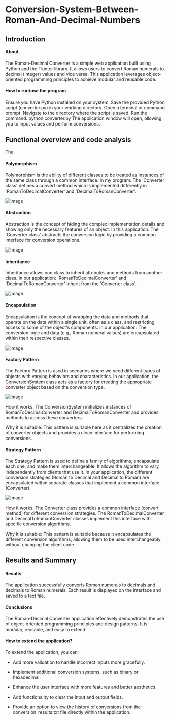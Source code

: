 # Conversion-System-Between-Roman-And-Decimal-Numbers

## Introduction

#### About

The Roman-Decimal Converter is a simple web application built using Python and the Tkinter library. It allows users to convert Roman numerals to decimal (integer) values and vice versa. This application leverages object-oriented programming principles to achieve modular and reusable code.

#### How to run/use the program

Ensure you have Python installed on your system.
Save the provided Python script (converter.py) in your working directory.
Open a terminal or command prompt.
Navigate to the directory where the script is saved.
Run the command: python converter.py
The application window will open, allowing you to input values and perform conversions.

## Functional overview and code analysis

The 

#### Polymorphism

Polymorphism is the ability of different classes to be treated as instances of the same class through a common interface. In my program:
The 'Converter class' defines a convert method which is implemented differently in 'RomanToDecimalConverter' and 'DecimalToRomanConverter'.

![image](https://github.com/adityawankhade10/Conversion-System-Between-Roman-And-Decimal-Numbers/assets/169479302/23cbefa9-440a-4fe4-9ac7-0888d16d9080)

#### Abstraction

Abstraction is the concept of hiding the complex implementation details and showing only the necessary features of an object. In this application:
The 'Converter class' abstracts the conversion logic by providing a common interface for conversion operations.

![image](https://github.com/adityawankhade10/Conversion-System-Between-Roman-And-Decimal-Numbers/assets/169479302/e77c5a7d-b0f3-4805-8561-d8ddd4139946)


#### Inheritance

Inheritance allows one class to inherit attributes and methods from another class. In our application:
'RomanToDecimalConverter' and 'DecimalToRomanConverter' inherit from the 'Converter class'.

![image](https://github.com/adityawankhade10/Conversion-System-Between-Roman-And-Decimal-Numbers/assets/169479302/8acde5c1-1686-4d52-ab2a-0f18cb3db8fb)

#### Encapsulation

Encapsulation is the concept of wrapping the data and methods that operate on the data within a single unit, often as a class, and restricting access to some of the object's components. In our application:
The conversion logic and data (e.g., Roman numeral values) are encapsulated within their respective classes.

![image](https://github.com/adityawankhade10/Conversion-System-Between-Roman-And-Decimal-Numbers/assets/169479302/e24b5f1e-6a28-4146-9759-3ea4e011967f)


#### Factory Pattern

The Factory Pattern is used in scenarios where we need different types of objects with varying behaviors and characteristics. In our application, the ConversionSystem class acts as a factory for creating the appropriate converter object based on the conversion type.

![image](https://github.com/adityawankhade10/Conversion-System-Between-Roman-And-Decimal-Numbers/assets/169479302/d1cd8104-5c4a-46e2-9626-85d14736a64d)

How it works: The ConversionSystem initializes instances of RomanToDecimalConverter and DecimalToRomanConverter and provides methods to access these converters.

Why it is suitable: This pattern is suitable here as it centralizes the creation of converter objects and provides a clean interface for performing conversions.

#### Strategy Pattern

The Strategy Pattern is used to define a family of algorithms, encapsulate each one, and make them interchangeable. It allows the algorithm to vary independently from clients that use it. In your application, the different conversion strategies (Roman to Decimal and Decimal to Roman) are encapsulated within separate classes that implement a common interface (Converter).

![image](https://github.com/adityawankhade10/Conversion-System-Between-Roman-And-Decimal-Numbers/assets/169479302/3f8d1b06-6f90-41ce-b2a0-3b139119cee7)

How it works: The Converter class provides a common interface (convert method) for different conversion strategies. The RomanToDecimalConverter and DecimalToRomanConverter classes implement this interface with specific conversion algorithms.

Why it is suitable: This pattern is suitable because it encapsulates the different conversion algorithms, allowing them to be used interchangeably without changing the client code.


## Results and Summary

#### Results

The application successfully converts Roman numerals to decimals and decimals to Roman numerals. Each result is displayed on the interface and saved to a text file.

#### Conclusions

The Roman-Decimal Converter application effectively demonstrates the use of object-oriented programming principles and design patterns. It is modular, reusable, and easy to extend.

#### How to extend the application?

To extend the application, you can:

- Add more validation to handle incorrect inputs more gracefully.

- Implement additional conversion systems, such as binary or hexadecimal.

- Enhance the user interface with more features and better aesthetics.

- Add functionality to clear the input and output fields.

- Provide an option to view the history of conversions from the conversion_results.txt file directly within the application.
















